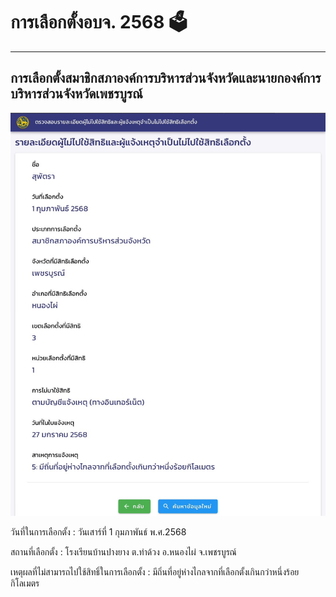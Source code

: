 # การเลือกตั้งอบจ. 2568 🗳️

---

## การเลือกตั้งสมาชิกสภาองค์การบริหารส่วนจังหวัดและนายกองค์การบริหารส่วนจังหวัดเพชรบูรณ์

![election](img/election.jpg)

วันที่ในการเลือกตั้ง : วันเสาร์ที่ 1 กุมภาพันธ์ พ.ศ.2568

สถานที่เลือกตั้ง :  โรงเรียนบ้านปางยาง ต.ท่าด้วง อ.หนองไผ่ จ.เพชรบูรณ์

เหตุผลที่ไม่สามารถไปใช้สิทธิ์ในการเลือกตั้ง : มีถิ่นที่อยู่ห่างไกลจากที่เลือกตั้งเกินกว่าหนึ่งร้อยกิโลเมตร
